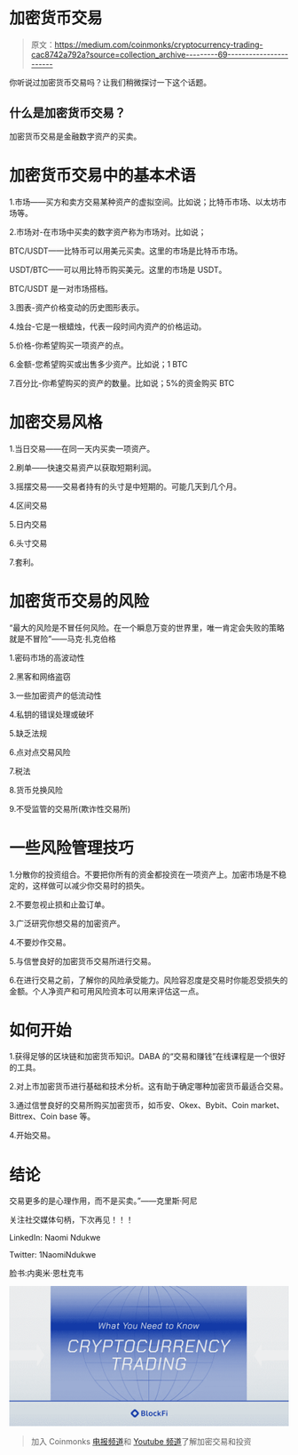 # 加密货币交易

> 原文：<https://medium.com/coinmonks/cryptocurrency-trading-cac8742a792a?source=collection_archive---------69----------------------->

你听说过加密货币交易吗？让我们稍微探讨一下这个话题。

## 什么是加密货币交易？

加密货币交易是金融数字资产的买卖。

# 加密货币交易中的基本术语

1.市场——买方和卖方交易某种资产的虚拟空间。比如说；比特币市场、以太坊市场等。

2.市场对-在市场中买卖的数字资产称为市场对。比如说；

BTC/USDT——比特币可以用美元买卖。这里的市场是比特币市场。

USDT/BTC——可以用比特币购买美元。这里的市场是 USDT。

BTC/USDT 是一对市场搭档。

3.图表-资产价格变动的历史图形表示。

4.烛台-它是一根蜡烛，代表一段时间内资产的价格运动。

5.价格-你希望购买一项资产的点。

6.金额-您希望购买或出售多少资产。比如说；1 BTC

7.百分比-你希望购买的资产的数量。比如说；5%的资金购买 BTC

# 加密交易风格

1.当日交易——在同一天内买卖一项资产。

2.刷单——快速交易资产以获取短期利润。

3.摇摆交易——交易者持有的头寸是中短期的。可能几天到几个月。

4.区间交易

5.日内交易

6.头寸交易

7.套利。

# 加密货币交易的风险

“最大的风险是不冒任何风险。在一个瞬息万变的世界里，唯一肯定会失败的策略就是不冒险”——马克·扎克伯格

1.密码市场的高波动性

2.黑客和网络盗窃

3.一些加密资产的低流动性

4.私钥的错误处理或破坏

5.缺乏法规

6.点对点交易风险

7.税法

8.货币兑换风险

9.不受监管的交易所(欺诈性交易所)

# 一些风险管理技巧

1.分散你的投资组合。不要把你所有的资金都投资在一项资产上。加密市场是不稳定的，这样做可以减少你交易时的损失。

2.不要忽视止损和止盈订单。

3.广泛研究你想交易的加密资产。

4.不要炒作交易。

5.与信誉良好的加密货币交易所进行交易。

6.在进行交易之前，了解你的风险承受能力。风险容忍度是交易时你能忍受损失的金额。个人净资产和可用风险资本可以用来评估这一点。

# 如何开始

1.获得足够的区块链和加密货币知识。DABA 的“交易和赚钱”在线课程是一个很好的工具。

2.对上市加密货币进行基础和技术分析。这有助于确定哪种加密货币最适合交易。

3.通过信誉良好的交易所购买加密货币，如币安、Okex、Bybit、Coin market、Bittrex、Coin base 等。

4.开始交易。

# 结论

交易更多的是心理作用，而不是买卖。”——克里斯·阿尼

关注社交媒体句柄，下次再见！！！

LinkedIn: Naomi Ndukwe

Twitter: 1NaomiNdukwe

脸书:内奥米·恩杜克韦

![](img/b88ebfdf0f44f89748deaec2f15452d8.png)

> 加入 Coinmonks [电报频道](https://t.me/coincodecap)和 [Youtube 频道](https://www.youtube.com/c/coinmonks/videos)了解加密交易和投资